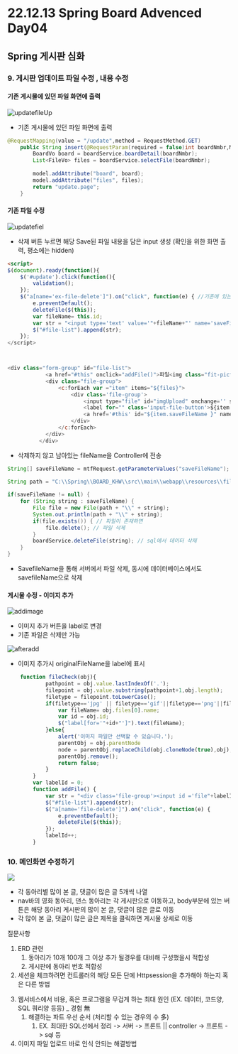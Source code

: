# 22.12.13 Spring Board Advenced Day04

## Spring 게시판 심화

### 9. 게시판 업데이트 파일 수정 , 내용 수정

#### 기존 게시물에 있던 파일 화면에 출력

![updatefileUp](C:\Users\김민식\Documents\TIL\OJT\assets\updatefileUp.png)

- 기존 게시물에 있던 파일 화면에 출력

```java
@RequestMapping(value = "/update",method = RequestMethod.GET)
	public String insert(@RequestParam(required = false)int boardNmbr,Model model) {
		BoardVo board = boardService.boardDetail(boardNmbr);
		List<FileVo> files = boardService.selectFile(boardNmbr);
		
		model.addAttribute("board", board);
		model.addAttribute("files", files);
		return "update.page";
	}
```

#### 기존 파일 수정

![updatefiel](C:\Users\김민식\Documents\TIL\OJT\assets\updatefiel.png)

- 삭제 버튼 누르면 해당 Save된 파일 내용을 담은 input 생성 (확인을 위한 화면 출력, 평소에는 hidden)

```html
<script>
$(document).ready(function(){
    $('#update').click(function(){
        validation();
    });
    $("a[name='ex-file-delete']").on("click", function(e) { //기존에 있는 파일 delete버튼 누를때 이벤트
        e.preventDefault();
        deleteFile($(this));
        var fileName= this.id;
        var str = "<input type='text' value='"+fileName+"' name='saveFileName'>"; //인풋 태그 추가
        $("#file-list").append(str);
    });
</script>



<div class="form-group" id="file-list">
		  	<a href="#this" onclick="addFile()">파일<img class="fit-picture" width="24" src="resources/img/add.png"></a>
		    <div class="file-group">
		    	<c:forEach var ="item" items="${files}">
		    		<div class='file-group'>
		    			<input type="file" id="imgUpload" onchange='' style="display:none;">
	    				<label for="" class='input-file-button'>${item.originalFileName }</label>
	    				<a href='#this' id="${item.saveFileName }" name='ex-file-delete'><button type='button' class='tn btn-primary'>삭제</button></a>
    				</div>
		    	</c:forEach>
		    </div>
		  </div>
```

- 삭제하지 않고 남아있는 fileName을 Controller에 전송

```java
String[] saveFileName = mtfRequest.getParameterValues("saveFileName");
		
String path = "C:\\Spring\\BOARD_KHW\\src\\main\\webapp\\resources\\files\\";

if(saveFileName != null) {
    for (String string : saveFileName) {
        File file = new File(path + "\\" + string);
        System.out.println(path + "\\" + string);
        if(file.exists()) { // 파일이 존재하면
            file.delete(); // 파일 삭제	
        }
        boardService.deleteFile(string); // sql에서 데이터 삭제
    }
}
```

- SavefileName을 통해 서버에서 파일 삭제, 동시에 데이터베이스에서도 savefileName으로 삭제

#### 게시물 수정 - 이미지 추가

![addimage](C:\Users\김민식\Documents\TIL\OJT\assets\addimage.png)

- 이미지 추가 버튼을 label로 변경
- 기존 파일은 삭제만 가능

![afteradd](C:\Users\김민식\Documents\TIL\OJT\assets\afteradd.png)

- 이미지 추가시 originalFileName을 label에 표시

```javascript
	function fileCheck(obj){
			pathpoint = obj.value.lastIndexOf('.');
			filepoint = obj.value.substring(pathpoint+1,obj.length);
			filetype = filepoint.toLowerCase();
			if(filetype=='jpg' || filetype=='gif'||filetype=='png'||filetype=='jpeg'||filetype=='bmp'){
				var fileName= obj.files[0].name;
				var id = obj.id;
				$("label[for='"+id+"']").text(fileName);
			}else{
				alert('이미지 파일만 선택할 수 있습니다.');
				parentObj = obj.parentNode
				node = parentObj.replaceChild(obj.cloneNode(true),obj);
				parentObj.remove();
				return false;
			}
		}
		var labelId = 0;
		function addFile() {
	        var str = "<div class='file-group'><input id ='file"+labelId+"' type='file' accept='image/gif, image/jpeg, image/png' name='file' onchange='fileCheck(this)' style='display:none;'><label for='file"+labelId+"' class='input-file-button'>이미지 추가</label><a href='#this' name='file-delete'><button type='button' class='tn btn-primary'>삭제</button></a></div>";
	        $("#file-list").append(str);
	        $("a[name='file-delete']").on("click", function(e) {
	            e.preventDefault();
	            deleteFile($(this));
	        });
	        labelId++;
	    }
```

### 10.  메인화면 수정하기

![](C:\Users\김민식\Documents\TIL\OJT\assets\dashboard1.png)

- 각 동아리별 많이 본 글, 댓글이 많은 글 5개씩 나열
- nav바의 영화 동아리, 댄스 동아리는 각 게시판으로 이동하고, body부분에 있는 버튼은 해당 동아리 게시판의 많이 본 글, 댓글이 많은 글로 이동
- 각 많이 본 글, 댓글이 많은 글은 제목을 클릭하면 게시물 상세로 이동

질문사항

1) ERD 관련
   1) 동아리가 10개 100개 그 이상 추가 될경우를 대비해 구성했을시 적합성
   2) 게시판에 동아리 번호 적합성
2) 세션을 체크하려면 컨트롤러의 해당 모든 단에 Httpsession을 추가해야 하는지 혹은 다른 방법

3. 웹서비스에서 비용, 혹은 프로그램을 무겁게 하는 최대 원인 (EX. 데이터, 코드양, SQL 쿼리양 등등) _ 경험 無
   1. 해결하는 파트 우선 순서 (처리할 수 있는 경우의 수 多)
      1. EX.  최대한 SQL선에서 정리 -> 서버 -> 프론트 || controller -> 프론트 -> sql 등
4. 이미지 파일 업로드 바로 인식 안되는 해결방법
